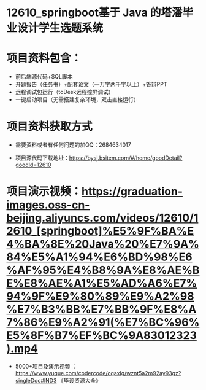 #   12610_springboot基于 Java 的塔潘毕业设计学生选题系统

#   项目资料包含：
*    前后端源代码+SQL脚本
*    开题报告（任务书）+配套论文（一万字两千字以上）+答辩PPT
*   远程调试包运行（toDesk远程控屏调试）
*   一键启动项目（无需搭建复杂环境，双击直接运行）


#   项目资料获取方式
*   需要资料或者有任何问题的加QQ：2684634017

*   项目源代码下载地址：https://bysj.bsitem.com/#/home/goodDetail?goodId=12610

#  项目演示视频：https://graduation-images.oss-cn-beijing.aliyuncs.com/videos/12610/12610_[springboot]%E5%9F%BA%E4%BA%8E%20Java%20%E7%9A%84%E5%A1%94%E6%BD%98%E6%AF%95%E4%B8%9A%E8%AE%BE%E8%AE%A1%E5%AD%A6%E7%94%9F%E9%80%89%E9%A2%98%E7%B3%BB%E7%BB%9F%E8%A7%86%E9%A2%91(%E7%BC%96%E5%8F%B7%EF%BC%9A83012323).mp4

*  5000+项目及演示视频 ：https://www.yuque.com/codercode/cqaxlg/wznt5a2m92ay93gz?singleDoc#lND3 《毕设资源大全》
